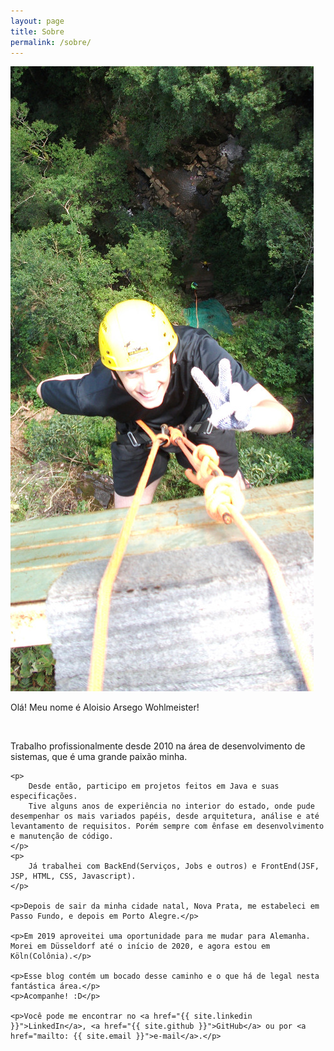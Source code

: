 ```yaml
---
layout: page
title: Sobre
permalink: /sobre/
---
```


<div class="divFoto">
	<img src="/images/sobre.jpg" />
</div>

<div class="divTexto">
	<p>Olá! Meu nome é Aloisio Arsego Wohlmeister!</p>
	<br/>
	<p>Trabalho profissionalmente desde 2010 na área de desenvolvimento de sistemas, que é uma grande paixão minha.</p>

	<p>
		Desde então, participo em projetos feitos em Java e suas especificações.
		Tive alguns anos de experiência no interior do estado, onde pude desempenhar os mais variados papéis, desde arquitetura, análise e até levantamento de requisitos. Porém sempre com ênfase em desenvolvimento e manutenção de código.
	</p>
	<p>
		Já trabalhei com BackEnd(Serviços, Jobs e outros) e FrontEnd(JSF, JSP, HTML, CSS, Javascript).
	</p>

	<p>Depois de sair da minha cidade natal, Nova Prata, me estabeleci em Passo Fundo, e depois em Porto Alegre.</p>

	<p>Em 2019 aproveitei uma oportunidade para me mudar para Alemanha. Morei em Düsseldorf até o início de 2020, e agora estou em Köln(Colônia).</p>

	<p>Esse blog contém um bocado desse caminho e o que há de legal nesta fantástica área.</p>
	<p>Acompanhe! :D</p>
	
	<p>Você pode me encontrar no <a href="{{ site.linkedin }}">LinkedIn</a>, <a href="{{ site.github }}">GitHub</a> ou por <a href="mailto: {{ site.email }}">e-mail</a>.</p>
</div>
